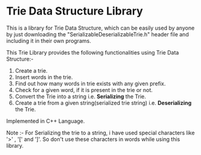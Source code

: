 # Trie Data Structure Library
This is a library for Trie Data Structure, which can be easily used by anyone by just downloading the "SerializableDeserializableTrie.h" header file and including it in their own programs.

This Trie Library provides the following functionalities using Trie Data Structure:-
1. Create a trie.
2. Insert words in the trie.
2. Find out how many words in trie exists with any given prefix.
3. Check for a given word, if it is present in the trie or not.
4. Convert the Trie into a string i.e. **Serializing** the Trie.
5. Create a trie from a given string(serialized trie string) i.e. **Deserializing** the Trie.

Implemented in C++ Language.

Note :- For Serializing the trie to a string, i have used special characters like '>' , '\[\' and ']'. So don't use these characters in words while using this library.
